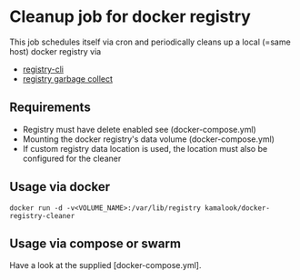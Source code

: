 # Cleanup job for docker registry
This job schedules itself via cron and periodically cleans up a local (=same host) docker registry via
- [registry-cli](https://github.com/andrey-pohilko/registry-cli)
- [registry garbage collect](https://docs.docker.com/registry/garbage-collection/)

## Requirements
- Registry must have delete enabled see (docker-compose.yml)
- Mounting the docker registry's data volume (docker-compose.yml)
- If custom registry data location is used, the location must also be configured for the cleaner

## Usage via docker
```
docker run -d -v<VOLUME_NAME>:/var/lib/registry kamalook/docker-registry-cleaner
```

## Usage via compose or swarm
Have a look at the supplied [docker-compose.yml].
